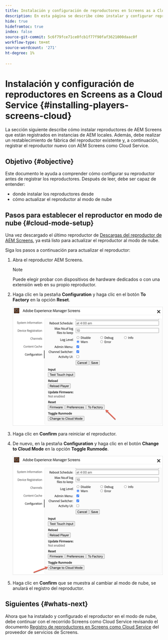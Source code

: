 ```yaml
---
title: Instalación y configuración de reproductores en Screens as a Cloud Service
description: En esta página se describe cómo instalar y configurar reproductores en Screens como Cloud Service.
hide: true
hidefromtoc: true
index: false
source-git-commit: 5c6f79fce71ce0fcb1f77f90faf3621000daac0f
workflow-type: tm+mt
source-wordcount: '271'
ht-degree: 1%

---
```



# Instalación y configuración de reproductores en Screens as a Cloud Service {#installing-players-screens-cloud}

La sección siguiente describe cómo instalar reproductores de AEM Screens que están registrados en instancias de AEM locales. Además, debe realizar un restablecimiento de fábrica del reproductor existente y, a continuación, registrar el reproductor nuevo con AEM Screens como Cloud Service.

## Objetivo {#objective}

Este documento le ayuda a comprender cómo configurar su reproductor antes de registrar los reproductores. Después de leer, debe ser capaz de entender:

* donde instalar los reproductores desde
* cómo actualizar el reproductor al modo de nube

## Pasos para establecer el reproductor en modo de nube {#cloud-mode-setup}

Una vez descargado el último reproductor de [Descargas del reproductor de AEM Screens](https://download.macromedia.com/screens/), ya está listo para actualizar el reproductor al modo de nube.

Siga los pasos a continuación para actualizar el reproductor:

1. Abra el reproductor AEM Screens.

   >[!NOTE]
   >Puede elegir probar con dispositivos de hardware dedicados o con una extensión web en su propio reproductor.

1. Haga clic en la pestaña **Configuration** y haga clic en el botón **To Factory** en la opción **Reset**.

   ![image](/help/screens-cloud/assets/player/installplayer-2.png)

1. Haga clic en **Confirm** para reiniciar el reproductor.

1. De nuevo, en la pestaña **Configuration** y haga clic en el botón **Change to Cloud Mode** en la opción **Toggle Runmode**.

   ![image](/help/screens-cloud/assets/player/installplayer-1.png)

1. Haga clic en **Confirm** que se muestra al cambiar al modo de nube, se anulará el registro del reproductor.

## Siguientes {#whats-next}

Ahora que ha instalado y configurado el reproductor en el modo de nube, debe continuar con el recorrido Screens como Cloud Service revisando el documento [Registro de reproductores en Screens como Cloud Service](/help/screens-cloud/managing-players-registration/registering-players-screens-cloud.md) del proveedor de servicios de Screens.